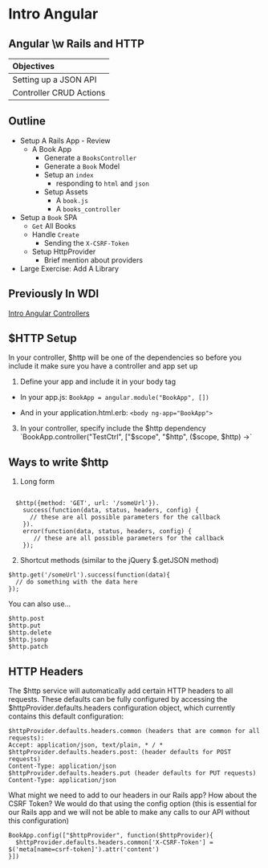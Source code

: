 # Intro Angular 
## Angular \w Rails and HTTP

| Objectives  |
| :---- |
| Setting up a JSON API   |
| Controller CRUD Actions |


## Outline

* Setup A Rails App - Review
  * A Book App
    * Generate a `BooksController`
    * Generate a `Book` Model 
    * Setup an `index`
      * responding to `html` and `json`
    * Setup Assets
      * A `book.js`
      * A `books_controller`
* Setup a `Book` SPA
  * `Get`  All Books
  * Handle `Create`
    * Sending the `X-CSRF-Token`
  * Setup HttpProvider
    * Brief mention about providers
* Large Exercise: Add A Library


## Previously In WDI

[Intro Angular Controllers](angular_controllers_lab/README.md)


## $HTTP Setup

In your controller, $http will be one of the dependencies so before you include it make sure you have a controller and app set up

1. Define your app and include it in your body tag

  - In your app.js: `BookApp = angular.module("BookApp", [])`

  - And in your application.html.erb: `<body ng-app="BookApp">`

3. In your controller, specify include the $http dependency `BookApp.controller("TestCtrl", ["$scope", "$http", ($scope, $http) ->`

## Ways to write $http

1. Long form

```

  $http({method: 'GET', url: '/someUrl'}).
    success(function(data, status, headers, config) {
      // these are all possible parameters for the callback
    }).
    error(function(data, status, headers, config) {
       // these are all possible parameters for the callback
    });

```

2. Shortcut methods  (similar to the jQuery $.getJSON method)

```
$http.get('/someUrl').success(function(data){
  // do something with the data here
});
```

You can also use...

```
$http.post
$http.put
$http.delete
$http.jsonp
$http.patch
```

## HTTP Headers

The $http service will automatically add certain HTTP headers to all requests. These defaults can be fully configured by accessing the $httpProvider.defaults.headers configuration object, which currently contains this default configuration:

```
$httpProvider.defaults.headers.common (headers that are common for all requests):
Accept: application/json, text/plain, * / *
$httpProvider.defaults.headers.post: (header defaults for POST requests)
Content-Type: application/json
$httpProvider.defaults.headers.put (header defaults for PUT requests)
Content-Type: application/json
```

What might we need to add to our headers in our Rails app? How about the CSRF Token? We would do that using the config option (this is essential for our Rails app and we will not be able to make any calls to our API without this configuration)

```
BookApp.config(["$httpProvider", function($httpProvider){
  $httpProvider.defaults.headers.common['X-CSRF-Token'] = $('meta[name=csrf-token]').attr('content')
}])
```

